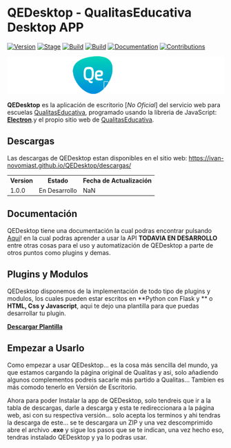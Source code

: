 # QEDesktop - QualitasEducativa Desktop APP

[![Version](https://img.shields.io/badge/QEDesktop-1.0.0-brightgreen.svg?maxAge=259200)]()
[![Stage](https://img.shields.io/badge/Release-UnderDevelopment-orange.svg)]()
[![Build](https://img.shields.io/badge/Supported_OS-Windows-blue.svg)]()
[![Build](https://img.shields.io/badge/Supported_OS-MacOs-white.svg)]()
[![Documentation](https://img.shields.io/badge/Docs-Press_Here!-purple.svg?maxAge=259200)](https://ivan-novomiast.github.io/QEDesktop/documentacion/)
[![Contributions](https://img.shields.io/badge/Contributions-Press_Here!-yellow.svg?maxAge=259200)](https://ivan-novomiast.github.io/QEDesktop/contribucion/)

<img src="resources/images/QEDesktop Whide logo.png" alt="logo_v1_wide_design_png"/>


**QEDesktop** es la aplicación de escritorio [*No Oficial*] del servicio web para escuelas <a href="https://qualitaseducativa.com/">QualitasEducativa</a>, programado usando la libreria de JavaScript: <a href="https://electronjs.org/"><b>Electron</b></a>.y el propio sitio web de <a href="https://qualitaseducativa.com/">QualitasEducativa</a>.

## Descargas
Las descargas de QEDesktop estan disponibles en el sitio web: https://ivan-novomiast.github.io/QEDesktop/descargas/

<table>
    <tr>
    <th>Version</th>
    <th>Estado</th> 
    <th>Fecha de Actualización</th>
  </tr>
    <tr>
    <td>1.0.0</td>
    <td>En Desarrollo</td>
    <td>NaN</td>
  </tr>
</table>

## Documentación
QEDesktop tiene una documentación la cual podras encontrar pulsando <a href="https://ivan-novomiast.github.io/QEDesktop/documentacion/">Aqui</a>! en la cual podras aprender a usar la API **TODAVIA EN DESARROLLO** entre otras cosas para el uso y automatización de QEDesktop a parte de otros puntos como plugins y demas.

## Plugins y Modulos
QEDesktop disponemos de la implementación de todo tipo de plugins y modulos, los cuales pueden estar escritos en **Python con Flask y ** o **HTML, Css y Javascript**, aqui te dejo una plantilla para que puedas desarrollar tu plugin.

**<a href="file.txt" download>Descargar Plantilla</a>**

## **Empezar a Usarlo**
Como empezar a usar QEDesktop... es la cosa más sencilla del mundo, ya que estamos cargando la página original de Qualitas y asi, solo añadiendo algunos complementos podreis sacarle más partido a Qualitas... Tambien es más comodo tenerlo en Versión de Escritorio.

Ahora para poder Instalar la app de QEDesktop, solo tendreis que ir a la tabla de descargas, darle a descarga y esta te redireccionara a la página web, asi con su respectiva versión... solo acepta los terminos y ahi tendras la descarga de este... se te descargara un ZIP y una vez descomprimido abre el archivo **.exe** y sigue los pasos que se te indican, una vez hecho eso, tendras instalado QEDesktop y ya lo podras usar.
